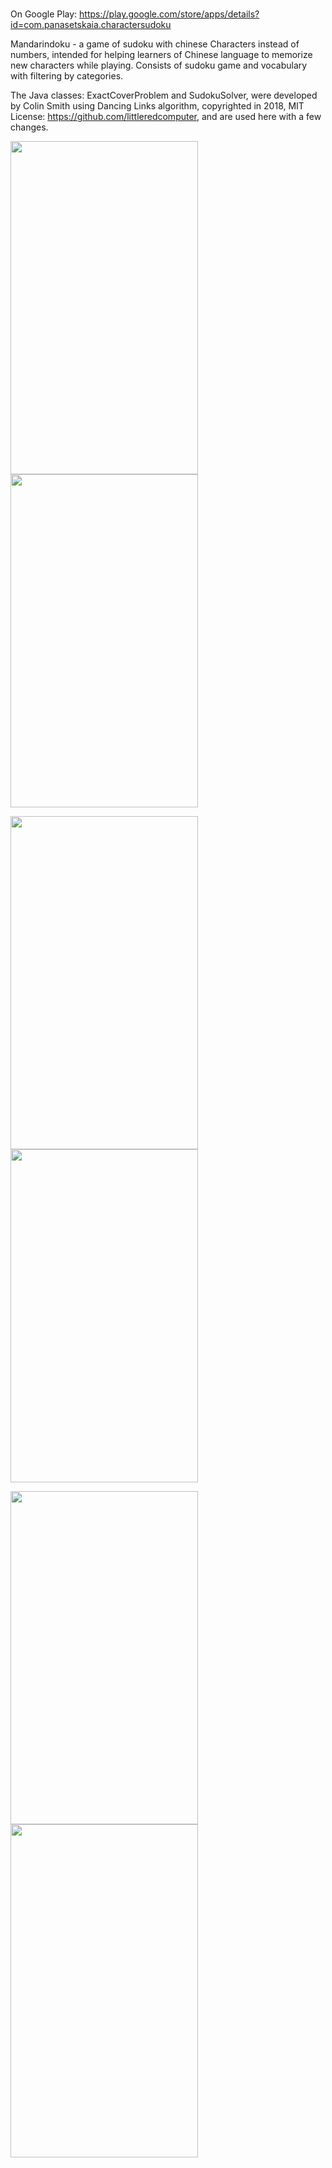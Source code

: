 # 
On Google Play: https://play.google.com/store/apps/details?id=com.panasetskaia.charactersudoku

Mandarindoku - a game of sudoku with chinese Characters instead of numbers, 
intended for helping learners of Chinese language to memorize new characters while playing.
Consists of sudoku game and vocabulary with filtering by categories.


The Java classes: ExactCoverProblem and SudokuSolver, were developed by Colin Smith using Dancing Links algorithm, copyrighted in 2018, MIT License: https://github.com/littleredcomputer, and are used here with a few changes.


<img src="https://user-images.githubusercontent.com/90948269/206464420-a77d5569-9605-4af0-9799-c57d3216539b.png" width="300" height="533">  <img src="https://user-images.githubusercontent.com/90948269/206464413-835a0f6c-3b2c-45fa-abdd-94e8c5bc0465.png" width="300" height="533"> 

<img src="https://user-images.githubusercontent.com/90948269/206464414-81e1ecd0-d219-42f5-a0f7-8f77beb7fce0.png" width="300" height="533">  <img src="https://user-images.githubusercontent.com/90948269/206464407-968927eb-776a-4dbf-9d8e-f92dbce0bdb9.png" width="300" height="533">

<img src="https://user-images.githubusercontent.com/90948269/206464426-01c23ce8-5e98-4297-93f4-9b50dfe7cb60.png" width="300" height="533">  <img src="https://user-images.githubusercontent.com/90948269/206464429-595f2d13-ae63-46c6-b9b7-9f4216de6234.png" width="300" height="533"> 
